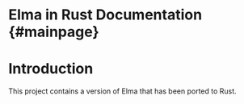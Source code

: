 Elma in Rust Documentation {#mainpage}
================================================

# Introduction
This project contains a version of Elma that has been ported to Rust.